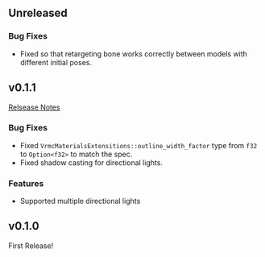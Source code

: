 ## Unreleased

### Bug Fixes

- Fixed so that retargeting bone works correctly between models with different initial poses.

## v0.1.1
[Relsease Notes](https://github.com/not-elm/bevy_vrm1/releases/tag/v0.1.1)

### Bug Fixes

- Fixed `VrmcMaterialsExtensitions::outline_width_factor` type from `f32` to `Option<f32>` to match the spec.
- Fixed shadow casting for directional lights.

### Features

- Supported multiple directional lights

## v0.1.0

First Release!